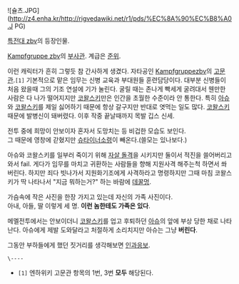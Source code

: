![슐츠.JPG](http://z4.enha.kr/http://rigvedawiki.net/r1/pds/%EC%8A%90%EC%B8%A0.J
PG)

[특전대 zbv](%ED%8A%B9%EC%A0%84%EB%8C%80%20zbv.md)의 등장인물.

[Kampfgruppe zbv](%ED%8A%B9%EC%A0%84%EB%8C%80%20zbv.md)의
[부사관](%EB%B6%80%EC%82%AC%EA%B4%80.md). 계급은 [준위](%EC%A4%80%EC%9C%84.md).

이런 캐릭터가 흔히 그렇듯 참 간사하게 생겼다. 자타공인 [Kampfgruppezbv](%ED%8A%B9%EC%A0%84%EB%8C%80%20zbv.md)의
[고문관](%EA%B3%A0%EB%AC%B8%EA%B4%80.md).`[1]` 기본적으로 맡은 임무는 신병 교육과 부대원들
훈련담당이다. 대부분 신병들이 처음 왔을때 그의 기조 연설에 기가 눌린다. 굴릴 때는 존나게 빡세게 굴려대서 웬만한 사람은 다 나가
떨어지지만 [코왈스키](%EC%BD%94%EC%99%88%EC%8A%A4%ED%82%A4%28%ED%8A%B9%EC%A0%84%EB%8C%80%20zbv%29.md)만은 인간을 초월한 수준이라 안 통한다. 특히 [아슈](%EC%95%84%EC%8A%88.md)와 [코왈스키](%EC%BD%94%EC%99%88%EC%8A%A4%ED%82%A4%28%ED%8A%B9%EC%A0%84%EB%8C%80%20zbv%29.md)를 제일 싫어하기 때문에 항상 갈구지만 반대로 엿먹는 일도 많다. [코왈스키](%EC%BD%94%EC%99%88%EC%8A%A4%ED%82%A4%28%ED%8A%B9%EC%A0%84%EB%8C%80%20zbv%29.md) 때문에 발병신이 돼버렸다. 이후 작중
끝날때까지 목발 깁스 신세.

전투 중에 희망이 안보이자 혼자서 도망치는 등 비겁한 모습도 보인다.  
그 때문에 영창에 갇혔지만 [슈타이너소령](%EC%8A%88%ED%83%80%EC%9D%B4%EB%84%88%20%EC%86%8C%EB%A0%B9.md)이 빼온다.(쓸모는
있나보다.)

아슈와 코왈스키를 일부러 죽이기 위해 [자살 돌격](%EC%9E%90%EC%82%B4%20%EB%8F%8C%EA%B2%A9.md)을
시키지만 둘이서 적진을 쓸어버리고 와서 fail. 게다가 임무를 마치고 귀환하는 사람들을 향해 지원사격 해주는척 하면서 쏴버린다. 하지만
죄다 빗나가서 지원화기조에게 사격하라고 명령하지만 그때 마침 코왈스키가 딱 나타나서 "지금 뭐하는거?" 하는 바람에
[데꿀멍](%EB%8D%B0%EA%BF%80%EB%A9%8D.md).

가슴속에 작은 사진을 한장 가지고 있는데 자신의 가족 사진이다.  
아내, 아들, 딸 이렇게 세 명. **이런 놈한테도 가족은 있다**.

메멜전투에서는 안보이더니 [코왈스키](%EC%BD%94%EC%99%88%EC%8A%A4%ED%82%A4%28%ED%8A%B9%EC%A0%84%EB%8C%80%20zbv%29.md)를 업고 후퇴하던 [아슈](%EC%95%84%EC%8A%88.md)의 앞에 부상 당한 채로
나타난다. 아슈에게 제발 도와달라고 처절하게 소리치지만 아슈는 그냥 **버린다**.

그동안 부하들에게 했던 짓거리를 생각해보면 [인과응보](%EC%9D%B8%EA%B3%BC%EC%9D%91%EB%B3%B4.md).

`\----`

  * `[1]` 엔하위키 고문관 항목의 1번, 3번 **모두** 해당된다.

